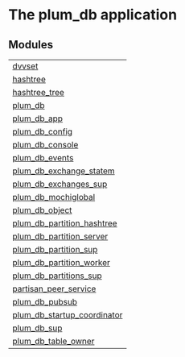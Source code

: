 

# The plum_db application #


## Modules ##


<table width="100%" border="0" summary="list of modules">
<tr><td><a href="https://gitlab.com/leapsight/plum_db/blob/master/doc/dvvset.md" class="module">dvvset</a></td></tr>
<tr><td><a href="https://gitlab.com/leapsight/plum_db/blob/master/doc/hashtree.md" class="module">hashtree</a></td></tr>
<tr><td><a href="https://gitlab.com/leapsight/plum_db/blob/master/doc/hashtree_tree.md" class="module">hashtree_tree</a></td></tr>
<tr><td><a href="https://gitlab.com/leapsight/plum_db/blob/master/doc/plum_db.md" class="module">plum_db</a></td></tr>
<tr><td><a href="https://gitlab.com/leapsight/plum_db/blob/master/doc/plum_db_app.md" class="module">plum_db_app</a></td></tr>
<tr><td><a href="https://gitlab.com/leapsight/plum_db/blob/master/doc/plum_db_config.md" class="module">plum_db_config</a></td></tr>
<tr><td><a href="https://gitlab.com/leapsight/plum_db/blob/master/doc/plum_db_console.md" class="module">plum_db_console</a></td></tr>
<tr><td><a href="https://gitlab.com/leapsight/plum_db/blob/master/doc/plum_db_events.md" class="module">plum_db_events</a></td></tr>
<tr><td><a href="https://gitlab.com/leapsight/plum_db/blob/master/doc/plum_db_exchange_statem.md" class="module">plum_db_exchange_statem</a></td></tr>
<tr><td><a href="https://gitlab.com/leapsight/plum_db/blob/master/doc/plum_db_exchanges_sup.md" class="module">plum_db_exchanges_sup</a></td></tr>
<tr><td><a href="https://gitlab.com/leapsight/plum_db/blob/master/doc/plum_db_mochiglobal.md" class="module">plum_db_mochiglobal</a></td></tr>
<tr><td><a href="https://gitlab.com/leapsight/plum_db/blob/master/doc/plum_db_object.md" class="module">plum_db_object</a></td></tr>
<tr><td><a href="https://gitlab.com/leapsight/plum_db/blob/master/doc/plum_db_partition_hashtree.md" class="module">plum_db_partition_hashtree</a></td></tr>
<tr><td><a href="https://gitlab.com/leapsight/plum_db/blob/master/doc/plum_db_partition_server.md" class="module">plum_db_partition_server</a></td></tr>
<tr><td><a href="https://gitlab.com/leapsight/plum_db/blob/master/doc/plum_db_partition_sup.md" class="module">plum_db_partition_sup</a></td></tr>
<tr><td><a href="https://gitlab.com/leapsight/plum_db/blob/master/doc/plum_db_partition_worker.md" class="module">plum_db_partition_worker</a></td></tr>
<tr><td><a href="https://gitlab.com/leapsight/plum_db/blob/master/doc/plum_db_partitions_sup.md" class="module">plum_db_partitions_sup</a></td></tr>
<tr><td><a href="https://gitlab.com/leapsight/plum_db/blob/master/doc/partisan_peer_service.md" class="module">partisan_peer_service</a></td></tr>
<tr><td><a href="https://gitlab.com/leapsight/plum_db/blob/master/doc/plum_db_pubsub.md" class="module">plum_db_pubsub</a></td></tr>
<tr><td><a href="https://gitlab.com/leapsight/plum_db/blob/master/doc/plum_db_startup_coordinator.md" class="module">plum_db_startup_coordinator</a></td></tr>
<tr><td><a href="https://gitlab.com/leapsight/plum_db/blob/master/doc/plum_db_sup.md" class="module">plum_db_sup</a></td></tr>
<tr><td><a href="https://gitlab.com/leapsight/plum_db/blob/master/doc/plum_db_table_owner.md" class="module">plum_db_table_owner</a></td></tr></table>

